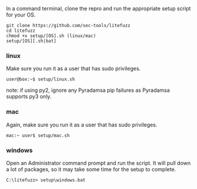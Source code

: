 In a command terminal, clone the repro and run the appropriate setup script for your OS.

```
git clone https://github.com/sec-tools/litefuzz
cd litefuzz
chmod +x setup/[OS].sh (linux/mac)
setup/[OS][.sh|bat]
```

### linux
Make sure you run it as a user that has sudo privileges.

`user@box:~$ setup/linux.sh`

note: if using py2, ignore any Pyradamsa pip failures as Pyradamsa supports py3 only.

### mac
Again, make sure you run it as a user that has sudo privileges.

`mac:~ user$ setup/mac.sh`

### windows
Open an Administrator command prompt and run the script. It will pull down a lot of packages, so it may take some time for the setup to complete.

`C:\litefuzz> setup\windows.bat`
